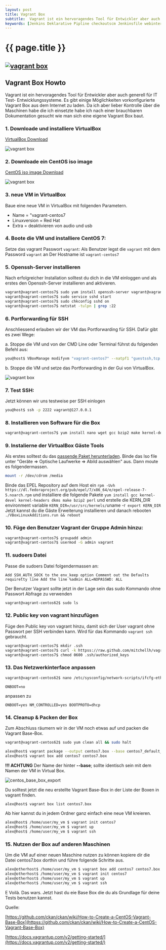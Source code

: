 ```yaml
---
layout: post
title: Vagrant Box
subtitle:  Vagrant ist ein hervoragendes Tool für Entwickler aber auch generell für IT Test- Entwicklungssysteme. Es gibt einige Möglichkeiten vorkonfigurierte Vagrant Box aus dem Internet zu laden. Da ich aber lieber Kontrolle über die Maschinen habe ...
keywords: [Jenkins Deklarative Pipline checkoutscm Jenkinsfile webinterface]
---
```

# {{ page.title }}
## [![vagrant box](https://s.elastic2ls.com/wp-content/uploads/2018/02/27214630/vagrant-300x92.png)](https://s.elastic2ls.com/wp-content/uploads/2018/02/27214630/vagrant.png)

## Vagrant Box Howto

Vagrant ist ein hervoragendes Tool für Entwickler aber auch generell für IT Test- Entwicklungssysteme. Es gibt einige Möglichkeiten vorkonfigurierte Vagrant Box aus dem Internet zu laden. Da ich aber lieber Kontrolle über die Maschinen habe die ich einsetzte habe ich nach einer brauchbaren Dokumentation gesucht wie man sich eine eigene Vagrant Box baut.

### 1\. Downloade und installiere VirtualBox

[VirtualBox Download](httpss://www.virtualbox.org/wiki/Downloads)

![vagrant box](https://s.elastic2ls.com/wp-content/uploads/2018/02/27214651/virtualbox.jpg)

### 2\. Downloade ein CentOS iso image

[CentOS iso image Download](https://wiki.centos.org/Download)

![vagrant box](https://s.elastic2ls.com/wp-content/uploads/2018/02/27214709/centos-300x158.png)

### 3\. neue VM in VirtualBox

Baue eine neue VM in VirtualBox mit folgenden Parametern.

* Name = "vagrant-centos7
* Linuxversion = Red Hat
* Extra = deaktivieren von audio und usb

###  4\. Boote die VM und installiere CentOS 7:

Setze das vagrant Passwort `vagrant`: Als Benutzer legst die `vagrant` mit dem Password `vagrant` an Der Hostname ist `vagrant-centos7`

###  5\. Openssh-Server installieren

Nach erfolgreicher Installation solltest du dich in die VM einloggen und als erstes den Openssh-Server installieren and aktivieren.

```bash
vagrant@vagrant-centos7$ sudo yum install openssh-server vagrant@vagrant-centos7
vagrant@vagrant-centos7$ sudo service sshd start
vagrant@vagrant-centos7$ sudo chkconfig sshd on
vagrant@vagrant-centos7$ netstat -tulpn | grep :22
```

### 6\. Portforwarding für SSH

Anschliessend erlauben wir der VM das Portforwarding für SSH. Dafür gibt es zwei Wege:

a. Stoppe die VM und von der CMD Line oder Terminal führst du folgenden Befehl aus:

```bash
you@host$ VBoxManage modifyvm "vagrant-centos7" --natpf1 "guestssh,tcp,,2222,,22"
```

b. Stoppe die VM und setze das Portforwarding in der Gui von VirtualBox.

![vagrant box](https://s.elastic2ls.com/wp-content/uploads/2018/02/27214915/VBOx-Portforwaring-550x293-300x160.png)

###  7\. Test SSH:

Jetzt können wir uns testweise per SSH einlogen

```bash
you@host$ ssh -p 2222 vagrant@127.0.0.1
```

###  8\. Installieren von Software für die Box

```bash
vagrant@vagrant-centos7$ yum install nano wget gcc bzip2 make kernel-devel-`uname -r`
```

###  9\. Instalierne der VirtualBox Gäste Tools  

Als erstes solltest du das [passende Paket herunterladen](httpss://virtualbox.org/wiki/Downloads). Binde das Iso file unter "Geräte => Optische Laufwerke => Abild auswählen" aus. Dann moute es folgendermassen.

```bash
mount -r /dev/cdrom /media
```
Binde das EPEL Repository auf dem Host ein `rpm -Uvh https://dl.fedoraproject.org/pub/epel/7/x86_64/e/epel-release-7-5.noarch.rpm` und installiere die folgende Pakete `yum install gcc kernel-devel kernel-headers dkms make bzip2 perl` und erstelle die KERN_DIR environment variable `KERN_DIR=/usr/src/kernels/`uname -r` export KERN_DIR` Jetzt kannst du die Gäste Erweiterung installieren und danach rebooten `./VBoxLinuxAdditions.run && reboot`

### 10\. Füge den Benutzer Vagrant der Gruppe Admin hinzu:

```bash
vagrant@vagrant-centos7$ groupadd admin
vagrant@vagrant-centos7$ usermod -G admin vagrant
```
### 11\. sudoers Datei

Passe die sudoers Datei folgendermassen an:

`Add SSH_AUTH_SOCK to the env_keep option Comment out the Defaults requiretty line Add the line %admin ALL=NOPASSWD: ALL`

Der Benutzer Vagrant sollte jetzt in der Lage sein das sudo Kommando ohne Passwort Abfrage zu verwenden

```bash
vagrant@vagrant-centos62$ sudo ls
```

###  12. Public key von vagrant hinzufügen

Füge den Public key von vagrant hinzu, damit sich der User vagrant ohne Passwort per SSH verbinden kann. Wird für das Kommando `vagrant ssh` gebraucht.

```bash
vagrant@vagrant-centos7$ mkdir .ssh
vagrant@vagrant-centos7$ curl -k httpss://raw.github.com/mitchellh/vagrant/master/keys/vagrant.pub > .ssh/authorized_keys vagrant@vagrant-centos7$ chmod 0700 .ssh
vagrant@vagrant-centos7$ chmod 0600 .ssh/authorized_keys
```

### 13\. Das Netzwerkinterface anpassen

```bash
vagrant@vagrant-centos62$ nano /etc/sysconfig/network-scripts/ifcfg-eth0
```

`ONBOOT=no`

anpassen zu

`ONBOOT=yes NM_CONTROLLED=yes BOOTPROTO=dhcp`

### 14\. Cleanup & Packen der Box

Zum Abschluss räumern wir in der VM noch etwas auf und packen die Vagrant Base-Box.

```bash
vagrant@vagrant-centos62$ sudo yum clean all && sudo halt
```

```bash
alex@host$ vagrant package --output centos7.box --base centos7_default_1434544491721_62573
alex@host$ vagrant box add centos7 centos7.box
```

**!!! ACHTUNG** Der Name der hinter **--base**; sollte identisch sein mit dem Namen der VM in Virtual Box.

![centos_base_box_export](https://www.elastic2ls.com/wp-content/uploads/2015/06/centos_base_box_export.jpg)

Du solltest jetzt die neu erstellte Vagrant Base-Box in der Liste der Boxen in vagrant finden.

```bash
alex@host$ vagrant box list centos7.box
```

Ab hier kannst du in jedem Ordner ganz einfach eine neue VM kreieren.

```bash
alex@host$ /home/user/my_vm $ vagrant init centos7
alex@host$ /home/user/my_vm $ vagrant up
alex@host$ /home/user/my_vm $ vagrant ssh
```

### 15\. Nutzen der Box auf anderen Maschinen

Um die VM auf einer neuen Maschine nutzen zu können kopiere dir die Datei centos7.box dorthin und führe folgende Schritte aus.

```bash
alex@otherhost$ /home/user/my_vm $ vagrant box add centos7 centos7.box
alex@otherhost$ /home/user/my_vm $ vagrant init centos7
alex@otherhost$ /home/user/my_vm $ vagrant up
alex@otherhost$ /home/user/my_vm $ vagrant ssh
```

E Voilà. Das wars. Jetzt hast du eie Base Box die du als Grundlage für deine Tests benutzen kannst.

Quelle:

[https://github.com/ckan/ckan/wiki/How-to-Create-a-CentOS-Vagrant-Base-Box](httpss://github.com/ckan/ckan/wiki/How-to-Create-a-CentOS-Vagrant-Base-Box)

[https://docs.vagrantup.com/v2/getting-started/](https://docs.vagrantup.com/v2/getting-started/)
